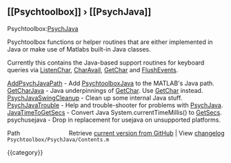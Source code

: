 ## [[Psychtoolbox]] &#8250; [[PsychJava]]

Psychtoolbox:[PsychJava](PsychJava)  
  
Psychtoolbox functions or helper routines that are either implemented in  
Java or make use of Matlabs built-in Java classes.  
  
Currently this contains the Java-based support routines for keyboard  
queries via [ListenChar](ListenChar), [CharAvail](CharAvail), [GetChar](GetChar) and [FlushEvents](FlushEvents).  
  
  
  
   [AddPsychJavaPath](AddPsychJavaPath)                  - Add [PsychtoolboxJava](PsychtoolboxJava) to the MATLAB's Java path.    
   [GetCharJava](GetCharJava)                       - Java underpinnings of [GetChar](GetChar). Use [GetChar](GetChar) instead.  
   [PsychJavaSwingCleanup](PsychJavaSwingCleanup)             - Clean up some internal Java stuff.  
   [PsychJavaTrouble](PsychJavaTrouble)                  - Help and trouble-shooter for problems with [PsychJava](PsychJava).  
   [JavaTimeToGetSecs](JavaTimeToGetSecs)                 - Convert Java System.currentTimeMillis() to [GetSecs](GetSecs).  
   psychusejava                      - Drop in replacement for usejava on unsupported platforms.  
  




<div class="code_header" style="text-align:right;">
  <span style="float:left;">Path&nbsp;&nbsp;</span> <span class="counter">Retrieve <a href=
  "https://raw.github.com/Psychtoolbox-3/Psychtoolbox-3/beta/Psychtoolbox/PsychJava/Contents.m">current version from GitHub</a> | View <a href=
  "https://github.com/Psychtoolbox-3/Psychtoolbox-3/commits/beta/Psychtoolbox/PsychJava/Contents.m">changelog</a></span>
</div>
<div class="code">
  <code>Psychtoolbox/PsychJava/Contents.m</code>
</div>

{{category}}